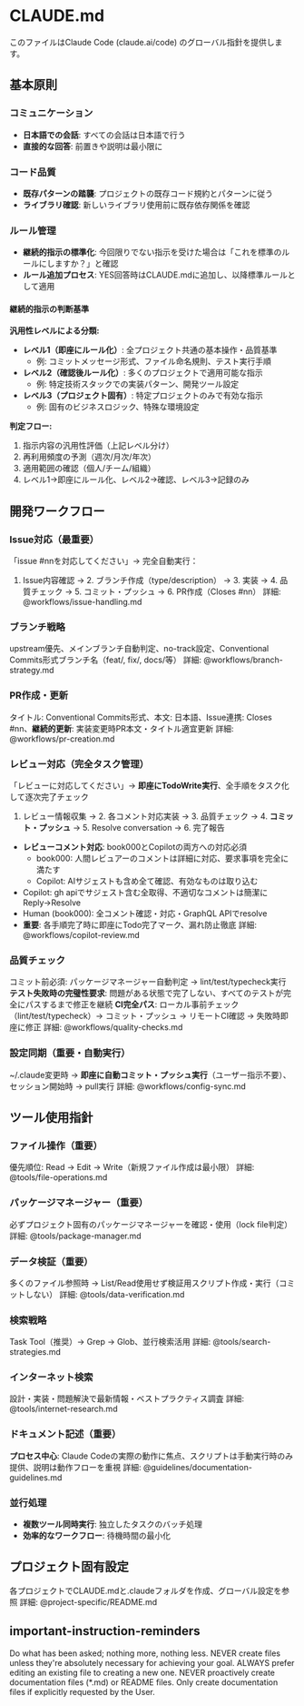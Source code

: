 # CLAUDE.md

このファイルはClaude Code (claude.ai/code) のグローバル指針を提供します。

## 基本原則

### コミュニケーション
- **日本語での会話**: すべての会話は日本語で行う
- **直接的な回答**: 前置きや説明は最小限に

### コード品質
- **既存パターンの踏襲**: プロジェクトの既存コード規約とパターンに従う
- **ライブラリ確認**: 新しいライブラリ使用前に既存依存関係を確認

### ルール管理
- **継続的指示の標準化**: 今回限りでない指示を受けた場合は「これを標準のルールにしますか？」と確認
- **ルール追加プロセス**: YES回答時はCLAUDE.mdに追加し、以降標準ルールとして適用

#### 継続的指示の判断基準

**汎用性レベルによる分類:**
- **レベル1（即座にルール化）**: 全プロジェクト共通の基本操作・品質基準
  - 例: コミットメッセージ形式、ファイル命名規則、テスト実行手順
- **レベル2（確認後ルール化）**: 多くのプロジェクトで適用可能な指示
  - 例: 特定技術スタックでの実装パターン、開発ツール設定
- **レベル3（プロジェクト固有）**: 特定プロジェクトのみで有効な指示
  - 例: 固有のビジネスロジック、特殊な環境設定

**判定フロー:**
1. 指示内容の汎用性評価（上記レベル分け）
2. 再利用頻度の予測（週次/月次/年次）
3. 適用範囲の確認（個人/チーム/組織）
4. レベル1→即座にルール化、レベル2→確認、レベル3→記録のみ

## 開発ワークフロー

### Issue対応（最重要）
「issue #nnを対応してください」→ 完全自動実行：
1. Issue内容確認 → 2. ブランチ作成（type/description） → 3. 実装 → 4. 品質チェック → 5. コミット・プッシュ → 6. PR作成（Closes #nn）
詳細: @workflows/issue-handling.md

### ブランチ戦略
upstream優先、メインブランチ自動判定、no-track設定、Conventional Commits形式ブランチ名（feat/, fix/, docs/等）
詳細: @workflows/branch-strategy.md

### PR作成・更新
タイトル: Conventional Commits形式、本文: 日本語、Issue連携: Closes #nn、**継続的更新**: 実装変更時PR本文・タイトル適宜更新
詳細: @workflows/pr-creation.md

### レビュー対応（完全タスク管理）
「レビューに対応してください」→ **即座にTodoWrite実行**、全手順をタスク化して逐次完了チェック
1. レビュー情報収集 → 2. 各コメント対応実装 → 3. 品質チェック → 4. **コミット・プッシュ** → 5. Resolve conversation → 6. 完了報告
- **レビューコメント対応**: book000とCopilotの両方への対応必須
  - book000: 人間レビュアーのコメントは詳細に対応、要求事項を完全に満たす
  - Copilot: AIサジェストも含め全て確認、有効なものは取り込む
- Copilot: gh apiでサジェスト含む全取得、不適切なコメントは簡潔にReply→Resolve
- Human (book000): 全コメント確認・対応・GraphQL APIでresolve
- **重要**: 各手順完了時に即座にTodo完了マーク、漏れ防止徹底
詳細: @workflows/copilot-review.md

### 品質チェック
コミット前必須: パッケージマネージャー自動判定 → lint/test/typecheck実行
**テスト失敗時の完璧性要求**: 問題がある状態で完了しない、すべてのテストが完全にパスするまで修正を継続
**CI完全パス**: ローカル事前チェック（lint/test/typecheck）→ コミット・プッシュ → リモートCI確認 → 失敗時即座に修正
詳細: @workflows/quality-checks.md

### 設定同期（重要・自動実行）
~/.claude変更時 → **即座に自動コミット・プッシュ実行**（ユーザー指示不要）、セッション開始時 → pull実行
詳細: @workflows/config-sync.md

## ツール使用指針

### ファイル操作（重要）
優先順位: Read → Edit → Write（新規ファイル作成は最小限）
詳細: @tools/file-operations.md

### パッケージマネージャー（重要）
必ずプロジェクト固有のパッケージマネージャーを確認・使用（lock file判定）
詳細: @tools/package-manager.md

### データ検証（重要）
多くのファイル参照時 → List/Read使用せず検証用スクリプト作成・実行（コミットしない）
詳細: @tools/data-verification.md

### 検索戦略
Task Tool（推奨）→ Grep → Glob、並行検索活用
詳細: @tools/search-strategies.md

### インターネット検索
設計・実装・問題解決で最新情報・ベストプラクティス調査
詳細: @tools/internet-research.md

### ドキュメント記述（重要）
**プロセス中心**: Claude Codeの実際の動作に焦点、スクリプトは手動実行時のみ提供、説明は動作フローを重視
詳細: @guidelines/documentation-guidelines.md

### 並行処理
- **複数ツール同時実行**: 独立したタスクのバッチ処理
- **効率的なワークフロー**: 待機時間の最小化

## プロジェクト固有設定

各プロジェクトでCLAUDE.mdと.claudeフォルダを作成、グローバル設定を参照
詳細: @project-specific/README.md

## important-instruction-reminders

Do what has been asked; nothing more, nothing less.
NEVER create files unless they're absolutely necessary for achieving your goal.
ALWAYS prefer editing an existing file to creating a new one.
NEVER proactively create documentation files (*.md) or README files. Only create documentation files if explicitly requested by the User.